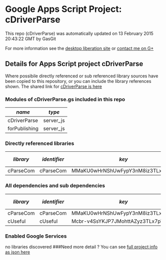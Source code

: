 # Google Apps Script Project: cDriverParse
This repo (cDriverParse) was automatically updated on 13 February 2015 20:43:22 GMT by GasGit

For more information see the [desktop liberation site](http://ramblings.mcpher.com/Home/excelquirks/drivesdk/gettinggithubready "desktop liberation") or [contact me on G+](https://plus.google.com/+BruceMcpherson "Bruce McPherson - GDE")
## Details for Apps Script project cDriverParse
Where possibile directly referenced or sub referenced library sources have been copied to this repository, or you can include the library references shown. 
The shared link for [cDriverParse is here](https://script.google.com/d/17R_UVC7g6aWPGcQutcEK5e2o1YRJOXp2AA_qgv52qGcivryrEpiM_x9O/edit?usp=sharing "open in the GAS IDE")

### Modules of cDriverParse.gs included in this repo
*name*|*type*
--- | --- 
cDriverParse| server_js
forPublishing| server_js
### Directly referenced libraries
*library*|*identifier*|*key*|*version*|*dev mode*|*source*|
--- | --- | --- | --- | --- | --- 
cParseCom| cParseCom|MMaKU0wHrNShUwFypY3nM8iz3TLx7pV4j|14|no|[here](libraries/cParseCom "library source")
### All dependencies and sub dependencies
*library*|*identifier*|*key*|*version*|*dev mode*|*source*|
--- | --- | --- | --- | --- | --- 
cParseCom| cParseCom|MMaKU0wHrNShUwFypY3nM8iz3TLx7pV4j|14|no|[here](libraries/cParseCom "library source")
cUseful| cUseful|Mcbr-v4SsYKJP7JMohttAZyz3TLx7pV4j|17|no|[here](libraries/cUseful "library source")
### Enabled Google Services
no libraries discovered
###Need more detail ?
You can see [full project info as json here](info.json)
